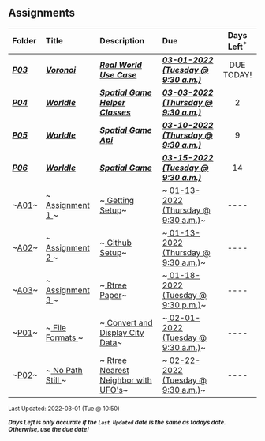 ## Assignments

| Folder | Title | Description | Due | Days Left<sup>*</sup> |
|:------|:------|:------|:------|:-----:|
| ***<a href="https://github.com/rugbyprof/4553-Spatial-DS/tree/master/Assignments/P03">P03</a>*** | ***<a href="https://github.com/rugbyprof/4553-Spatial-DS/tree/master/Assignments/P03"> Voronoi </a>*** | ***<a href="https://github.com/rugbyprof/4553-Spatial-DS/tree/master/Assignments/P03"> Real World Use Case</a>*** | ***<a href="https://github.com/rugbyprof/4553-Spatial-DS/tree/master/Assignments/P03"> 03-01-2022 (Tuesday @ 9:30 a.m.)</a>*** | DUE TODAY! |
| ***<a href="https://github.com/rugbyprof/4553-Spatial-DS/tree/master/Assignments/P04">P04</a>*** | ***<a href="https://github.com/rugbyprof/4553-Spatial-DS/tree/master/Assignments/P04"> Worldle </a>*** | ***<a href="https://github.com/rugbyprof/4553-Spatial-DS/tree/master/Assignments/P04"> Spatial Game Helper Classes</a>*** | ***<a href="https://github.com/rugbyprof/4553-Spatial-DS/tree/master/Assignments/P04"> 03-03-2022 (Thursday @ 9:30 a.m.)</a>*** | 2 |
| ***<a href="https://github.com/rugbyprof/4553-Spatial-DS/tree/master/Assignments/P05">P05</a>*** | ***<a href="https://github.com/rugbyprof/4553-Spatial-DS/tree/master/Assignments/P05"> Worldle </a>*** | ***<a href="https://github.com/rugbyprof/4553-Spatial-DS/tree/master/Assignments/P05"> Spatial Game Api</a>*** | ***<a href="https://github.com/rugbyprof/4553-Spatial-DS/tree/master/Assignments/P05"> 03-10-2022 (Thursday @ 9:30 a.m.)</a>*** | 9 |
| ***<a href="https://github.com/rugbyprof/4553-Spatial-DS/tree/master/Assignments/P06">P06</a>*** | ***<a href="https://github.com/rugbyprof/4553-Spatial-DS/tree/master/Assignments/P06"> Worldle </a>*** | ***<a href="https://github.com/rugbyprof/4553-Spatial-DS/tree/master/Assignments/P06"> Spatial Game</a>*** | ***<a href="https://github.com/rugbyprof/4553-Spatial-DS/tree/master/Assignments/P06"> 03-15-2022 (Tuesday @ 9:30 a.m.)</a>*** | 14 |
| ~<a href="https://github.com/rugbyprof/4553-Spatial-DS/tree/master/Assignments/A01">A01</a>~ | ~<a href="https://github.com/rugbyprof/4553-Spatial-DS/tree/master/Assignments/A01"> Assignment 1 </a>~ | ~<a href="https://github.com/rugbyprof/4553-Spatial-DS/tree/master/Assignments/A01"> Getting Setup</a>~ | ~<a href="https://github.com/rugbyprof/4553-Spatial-DS/tree/master/Assignments/A01"> 01-13-2022 (Thursday @ 9:30 a.m.)</a>~ | ---- |
| ~<a href="https://github.com/rugbyprof/4553-Spatial-DS/tree/master/Assignments/A02">A02</a>~ | ~<a href="https://github.com/rugbyprof/4553-Spatial-DS/tree/master/Assignments/A02"> Assignment 2 </a>~ | ~<a href="https://github.com/rugbyprof/4553-Spatial-DS/tree/master/Assignments/A02"> Github Setup</a>~ | ~<a href="https://github.com/rugbyprof/4553-Spatial-DS/tree/master/Assignments/A02"> 01-13-2022 (Thursday @ 9:30 a.m.)</a>~ | ---- |
| ~<a href="https://github.com/rugbyprof/4553-Spatial-DS/tree/master/Assignments/A03">A03</a>~ | ~<a href="https://github.com/rugbyprof/4553-Spatial-DS/tree/master/Assignments/A03"> Assignment 3 </a>~ | ~<a href="https://github.com/rugbyprof/4553-Spatial-DS/tree/master/Assignments/A03"> Rtree Paper</a>~ | ~<a href="https://github.com/rugbyprof/4553-Spatial-DS/tree/master/Assignments/A03"> 01-18-2022 (Tuesday @ 9:30 p.m.)</a>~ | ---- |
| ~<a href="https://github.com/rugbyprof/4553-Spatial-DS/tree/master/Assignments/P01">P01</a>~ | ~<a href="https://github.com/rugbyprof/4553-Spatial-DS/tree/master/Assignments/P01"> File Formats </a>~ | ~<a href="https://github.com/rugbyprof/4553-Spatial-DS/tree/master/Assignments/P01"> Convert and Display City Data</a>~ | ~<a href="https://github.com/rugbyprof/4553-Spatial-DS/tree/master/Assignments/P01"> 02-01-2022 (Tuesday @ 9:30 a.m.)</a>~ | ---- |
| ~<a href="https://github.com/rugbyprof/4553-Spatial-DS/tree/master/Assignments/P02">P02</a>~ | ~<a href="https://github.com/rugbyprof/4553-Spatial-DS/tree/master/Assignments/P02"> No Path Still </a>~ | ~<a href="https://github.com/rugbyprof/4553-Spatial-DS/tree/master/Assignments/P02"> Rtree Nearest Neighbor with UFO's</a>~ | ~<a href="https://github.com/rugbyprof/4553-Spatial-DS/tree/master/Assignments/P02"> 02-22-2022 (Tuesday @ 9:30 a.m.)</a>~ | ---- |

<sup>Last Updated: 2022-03-01 (Tue @ 10:50)</sup> 

<sup>***Days Left is only accurate if the `Last Updated` date is the same as todays date. Otherwise, use the due date!***</sup> 